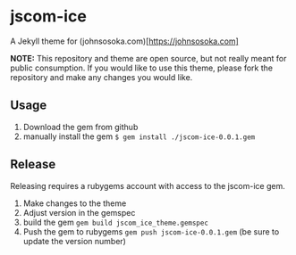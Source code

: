 # jscom-ice

A Jekyll theme for (johnsosoka.com)[https://johnsosoka.com]

**NOTE:** This repository and theme are open source, but not really meant for public consumption. If you would like to use this 
theme, please fork the repository and make any changes you would like.

## Usage

1. Download the gem from github
2. manually install the gem `$ gem install ./jscom-ice-0.0.1.gem`

## Release

Releasing requires a rubygems account with access to the jscom-ice gem.

1. Make changes to the theme
2. Adjust version in the gemspec
3. build the gem `gem build jscom_ice_theme.gemspec`
4. Push the gem to rubygems `gem push jscom-ice-0.0.1.gem` (be sure to update the version number)

